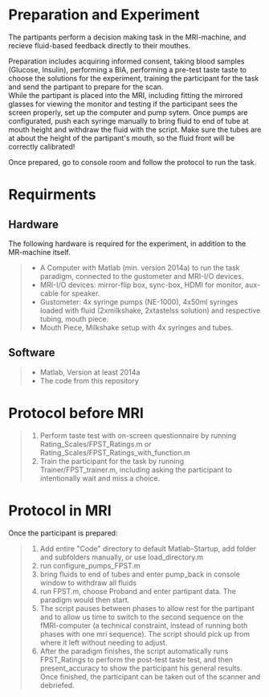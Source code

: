 # Preparation and Experiment 

The partipants perform a decision making task in the MRI-machine, and recieve fluid-based feedback directly to their mouthes.

Preparation includes acquiring informed consent, taking blood samples (Glucose, Insulin), performing a BIA, performing a pre-test taste taste to choose the solutions for the experiment, training the participant for the task and send the partipant to prepare for the scan.  
While the partipant is placed into the MRI, including fitting the mirrored glasses for viewing the monitor and testing if the participant sees the screen properly, set up the computer and pump sytem. Once pumps are configurated, push each syringe manually to bring fluid to end of tube at mouth height and withdraw the fluid with the script. Make sure the tubes are at about the height of the partipant's mouth, so the fluid front will be correctly calibrated!

Once prepared, go to console room and follow the protocol to run the task.

# Requirments

## Hardware
The following hardware is required for the experiment, in addition to the MR-machine itself.
> * A Computer with Matlab (min. version 2014a) to run the task paradigm, connected to the gustometer and MRI-I/O devices.
> * MRI-I/O devices: mirror-flip box, sync-box, HDMI for monitor, aux-cable for speaker.
> * Gustometer: 4x syringe pumps (NE-1000), 4x50ml syringes loaded with fluid (2xmilkshake, 2xtastelss solution) and respective tubing, mouth piece.
> * Mouth Piece, Milkshake setup with 4x syringes and tubes.

## Software
> * Matlab, Version at least 2014a
> * The code from this repository

# Protocol before MRI
> 1. Perform taste test with on-screen questionnaire by running Rating_Scales/FPST_Ratings.m or Rating_Scales/FPST_Ratings_with_function.m
> 2. Train the participant for the task by running Trainer/FPST_trainer.m, including asking the participant to intentionally wait and miss a choice.  

# Protocol in MRI
Once the participant is prepared:
> 1. Add entire "Code" directory to default Matlab-Startup, add folder and subfolders manually, or use load_directory.m
> 2. run configure_pumps_FPST.m
> 3. bring fluids to end of tubes and enter pump_back in console window to withdraw all fluids
> 4. run FPST.m, choose Proband and enter partipant data. The paradigm would then start.
> 5. The script pauses between phases to allow rest for the partipant and to allow us time to switch to the second sequence on the fMRI-computer (a technical constraint, instead of running both phases with one mri sequence). The script should pick up from where it left without needing to adjust.
> 6. After the paradigm finishes, the script automatically runs FPST_Ratings to perform the post-test taste test, and then present_accuracy to show the participant his general results.
Once finished, the participant can be taken out of the scanner and debriefed.
